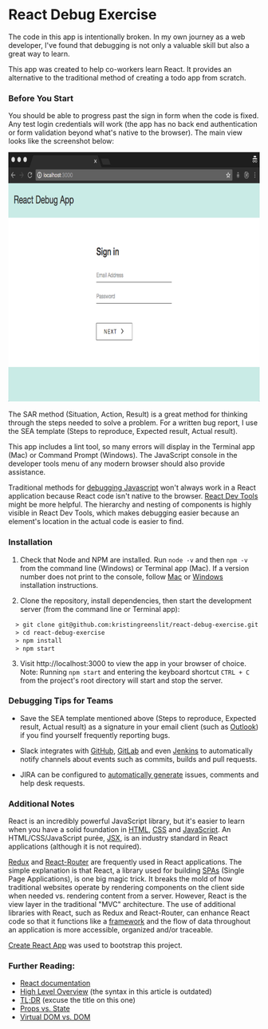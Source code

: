 # React Debug Exercise

The code in this app is intentionally broken. In my own journey as a web developer, I've found that debugging is not only a valuable skill but also a great way to learn.

This app was created to help co-workers learn React. It provides an alternative to the traditional method of creating a todo app from scratch.

### Before You Start

You should be able to progress past the sign in form when the code is fixed. Any test login credentials will work (the app has no back end authentication or form validation beyond what's native to the browser). The main view looks like the screenshot below:

<p align='center'>
  <img src='./src/assets/main_view.png' width='750' height='500' />
</p>

The SAR method (Situation, Action, Result) is a great method for thinking through the steps needed to solve a problem. For a written bug report, I use the SEA template (Steps to reproduce, Expected result, Actual result).

This app includes a lint tool, so many errors will display in the Terminal app (Mac) or Command Prompt (Windows). The JavaScript console in the developer tools menu of any modern browser should also provide assistance.

Traditional methods for [debugging Javascript](https://medium.com/@sandeep.scet/different-ways-to-debug-javascript-code-579e7f58cf10#.3gbqsze60) won't always work in a React application because React code isn't native to the browser. [React Dev Tools](https://github.com/facebook/react-devtools) might be more helpful. The hierarchy and nesting of components is highly visible in React Dev Tools, which makes debugging easier because an element's location in the actual code is easier to find.

### Installation

1.  Check that Node and NPM are installed. Run `node -v` and then `npm -v` from the command line (Windows) or Terminal app (Mac). If a version number does not print to the console, follow [Mac](http://blog.teamtreehouse.com/install-node-js-npm-mac) or [Windows](http://blog.teamtreehouse.com/install-node-js-npm-windows) installation instructions.

2.  Clone the repository, install dependencies, then start the development server (from the command line or Terminal app):

  ```
    > git clone git@github.com:kristingreenslit/react-debug-exercise.git
    > cd react-debug-exercise
    > npm install
    > npm start
  ```

3.  Visit http://localhost:3000 to view the app in your browser of choice. Note: Running `npm start` and entering the keyboard shortcut `CTRL + C` from the project's root directory will start and stop the server.

### Debugging Tips for Teams

* Save the SEA template mentioned above (Steps to reproduce, Expected result, Actual result) as a signature in your email client (such as [Outlook](https://support.office.com/en-us/article/Create-and-add-a-signature-to-messages-8ee5d4f4-68fd-464a-a1c1-0e1c80bb27f2)) if you find yourself frequently reporting bugs.

* Slack integrates with [GitHub](https://get.slack.help/hc/en-us/articles/232289568-Use-GitHub-with-Slack), [GitLab](https://docs.gitlab.com/ee/user/project/integrations/slack.html) and even [Jenkins](https://github.com/jenkinsci/slack-plugin) to automatically notify channels about events such as commits, builds and pull requests.

* JIRA can be configured to [automatically generate](https://confluence.atlassian.com/adminjiracloud/creating-issues-and-comments-from-email-779288896.html) issues, comments and help desk requests.

### Additional Notes

React is an incredibly powerful JavaScript library, but it's easier to learn when you have a solid foundation in [HTML](http://learn.shayhowe.com/html-css/getting-to-know-html/), [CSS](http://learn.shayhowe.com/html-css/getting-to-know-css/) and [JavaScript](https://developer.mozilla.org/en-US/docs/Learn/Getting_started_with_the_web/JavaScript_basics). An HTML/CSS/JavaScript purée, [JSX](https://medium.com/javascript-scene/jsx-looks-like-an-abomination-1c1ec351a918#.ro3sx1ea0), is an industry standard in React applications (although it is not required).

[Redux](https://css-tricks.com/learning-react-router/) and [React-Router](https://css-tricks.com/learning-react-redux/) are frequently used in React applications. The simple explanation is that React, a library used for building [SPAs](https://en.wikipedia.org/wiki/Single-page_application) (Single Page Applications), is one big magic trick. It breaks the mold of how traditional websites operate by rendering components on the client side when needed vs. rendering content from a server. However, React is the view layer in the traditional "MVC" architecture. The use of additional libraries with React, such as Redux and React-Router, can enhance React code so that it functions like a [framework](https://en.wikipedia.org/wiki/JavaScript_framework) and the flow of data throughout an application is more accessible, organized and/or traceable.

[Create React App](https://github.com/facebookincubator/create-react-app) was used to bootstrap this project.

### Further Reading:

* [React documentation](https://facebook.github.io/react/)
* [High Level Overview](http://blog.reverberate.org/2014/02/react-demystified.html) (the syntax in this article is outdated)
* [TL;DR](http://blog.andrewray.me/reactjs-for-stupid-people/) (excuse the title on this one)
* [Props vs. State](https://themeteorchef.com/tutorials/understanding-props-and-state-in-react)
* [Virtual DOM vs. DOM](http://reactkungfu.com/2015/10/the-difference-between-virtual-dom-and-dom/)




